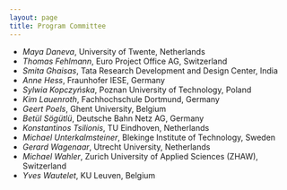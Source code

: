 ```yaml
---
layout: page
title: Program Committee
---
```


- *Maya Daneva*, University of Twente, Netherlands
- *Thomas Fehlmann*, Euro Project Office AG, Switzerland
- *Smita Ghaisas*, Tata Research Development and Design Center, India
- *Anne Hess*, Fraunhofer IESE, Germany
- *Sylwia Kopczyńska*, Poznan University of Technology, Poland
- *Kim Lauenroth*, Fachhochschule Dortmund, Germany
- *Geert Poels*, Ghent University, Belgium
- *Betül Sögütlü*, Deutsche Bahn Netz AG, Germany
- *Konstantinos Tsilionis*, TU Eindhoven, Netherlands
- *Michael Unterkalmsteiner*, Blekinge Institute of Technology, Sweden
- *Gerard Wagenaar*, Utrecht University, Netherlands
- *Michael Wahler*, Zurich University of Applied Sciences (ZHAW), Switzerland
- *Yves Wautelet*, KU Leuven, Belgium
